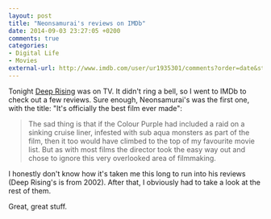 ```yaml
---
layout: post
title: "Neonsamurai's reviews on IMDb"
date: 2014-09-03 23:27:05 +0200
comments: true
categories: 
- Digital Life
- Movies
external-url: http://www.imdb.com/user/ur1935301/comments?order=date&start=30
---
```



Tonight [Deep Rising](http://www.imdb.com/title/tt0118956/) was on TV. It didn't ring a bell, so I went to IMDb to check out a few reviews. Sure enough, Neonsamurai's was the first one, with the title: "It's officially the best film ever made":

> The sad thing is that if the Colour Purple had included a raid on a sinking cruise liner, infested with sub aqua monsters as part of the film, then it too would have climbed to the top of my favourite movie list. But as with most films the director took the easy way out and chose to ignore this very overlooked area of filmmaking. 

I honestly don't know how it's taken me this long to run into his reviews (Deep Rising's is from 2002). After that, I obviously had to take a look at the rest of them.

Great, great stuff.
